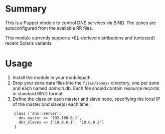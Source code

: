 # Summary

This is a Puppet module to control DNS services via BIND. The zones are autoconfigured from the available RR files.

This module currently supports *EL-derived distributions and (untested) recent Solaris variants.

# Usage

1. Install the module in your modulepath.
2. Drop your zone data files into the `files/zones/` directory, one per zone and each named *domain*.db. Each file should contain resource records in standard BIND format.
3. Define the class on each master and slave node, specifying the local IP of the master *and* slave(s) each time:
```
    class {'dns::server':
      dns_master => '192.168.0.1',
      dns_slaves => ['10.0.0.1', '10.0.0.2']
    }
```
